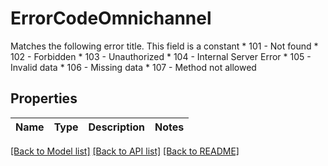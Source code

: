 # ErrorCodeOmnichannel

Matches the following error title.   This field is a constant    * 101 - Not found   * 102 - Forbidden   * 103 - Unauthorized   * 104 - Internal Server Error   * 105 - Invalid data   * 106 - Missing data   * 107 - Method not allowed

## Properties

Name | Type | Description | Notes
------------ | ------------- | ------------- | -------------

[[Back to Model list]](../README.md#documentation-for-models) [[Back to API list]](../README.md#documentation-for-api-endpoints) [[Back to README]](../README.md)


